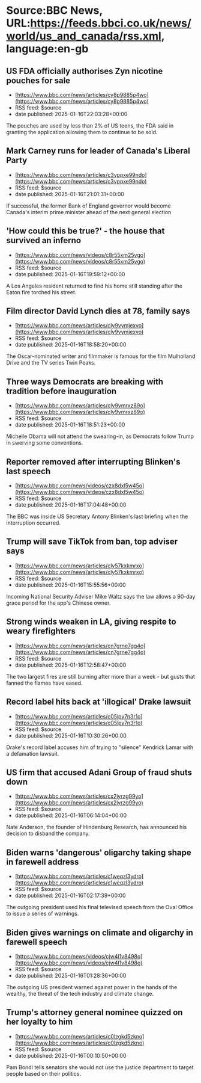 # Source:BBC News, URL:https://feeds.bbci.co.uk/news/world/us_and_canada/rss.xml, language:en-gb

## US FDA officially authorises Zyn nicotine pouches for sale
 - [https://www.bbc.com/news/articles/cy8p9885p4wo](https://www.bbc.com/news/articles/cy8p9885p4wo)
 - RSS feed: $source
 - date published: 2025-01-16T22:03:28+00:00

The pouches are used by less than 2% of US teens, the FDA said in granting the application allowing them to continue to be sold.

## Mark Carney runs for leader of Canada's Liberal Party
 - [https://www.bbc.com/news/articles/c3vppxe99ndo](https://www.bbc.com/news/articles/c3vppxe99ndo)
 - RSS feed: $source
 - date published: 2025-01-16T21:01:31+00:00

If successful, the former Bank of England governor would become Canada's interim prime minister ahead of the next general election

## 'How could this be true?' - the house that survived an inferno
 - [https://www.bbc.com/news/videos/c8r55xm25vgo](https://www.bbc.com/news/videos/c8r55xm25vgo)
 - RSS feed: $source
 - date published: 2025-01-16T19:59:12+00:00

A Los Angeles resident returned to find his home still standing after the Eaton fire torched his street.

## Film director David Lynch dies at 78, family says
 - [https://www.bbc.com/news/articles/cly9vymjexvo](https://www.bbc.com/news/articles/cly9vymjexvo)
 - RSS feed: $source
 - date published: 2025-01-16T18:58:20+00:00

The Oscar-nominated writer and filmmaker is famous for the film Mulholland Drive and the TV series Twin Peaks.

## Three ways Democrats are breaking with tradition before inauguration
 - [https://www.bbc.com/news/articles/cly9vmrxz89o](https://www.bbc.com/news/articles/cly9vmrxz89o)
 - RSS feed: $source
 - date published: 2025-01-16T18:51:23+00:00

Michelle Obama will not attend the swearing-in, as Democrats follow Trump in swerving some conventions.

## Reporter removed after interrupting Blinken's last speech
 - [https://www.bbc.com/news/videos/czx8dxl5w45o](https://www.bbc.com/news/videos/czx8dxl5w45o)
 - RSS feed: $source
 - date published: 2025-01-16T17:04:48+00:00

The BBC was inside US Secretary Antony Blinken's last briefing when the interruption occurred.

## Trump will save TikTok from ban, top adviser says
 - [https://www.bbc.com/news/articles/cly57kxkmrxo](https://www.bbc.com/news/articles/cly57kxkmrxo)
 - RSS feed: $source
 - date published: 2025-01-16T15:55:56+00:00

Incoming National Security Adviser Mike Waltz says the law allows a 90-day grace period for the app's Chinese owner.

## Strong winds weaken in LA, giving respite to weary firefighters
 - [https://www.bbc.com/news/articles/cn7grne7gg4o](https://www.bbc.com/news/articles/cn7grne7gg4o)
 - RSS feed: $source
 - date published: 2025-01-16T12:58:47+00:00

The two largest fires are still burning after more than a week - but gusts that fanned the flames have eased.

## Record label hits back at 'illogical' Drake lawsuit
 - [https://www.bbc.com/news/articles/c05lpy7n3r1o](https://www.bbc.com/news/articles/c05lpy7n3r1o)
 - RSS feed: $source
 - date published: 2025-01-16T10:30:26+00:00

Drake's record label accuses him of trying to "silence" Kendrick Lamar with a defamation lawsuit.

## US firm that accused Adani Group of fraud shuts down
 - [https://www.bbc.com/news/articles/cx2jyrzg99yo](https://www.bbc.com/news/articles/cx2jyrzg99yo)
 - RSS feed: $source
 - date published: 2025-01-16T06:14:04+00:00

Nate Anderson, the founder of Hindenburg Research, has announced his decision to disband the company.

## Biden warns 'dangerous' oligarchy taking shape in farewell address
 - [https://www.bbc.com/news/articles/c1weqzl3ydro](https://www.bbc.com/news/articles/c1weqzl3ydro)
 - RSS feed: $source
 - date published: 2025-01-16T02:17:39+00:00

The outgoing president used his final televised speech from the Oval Office to issue a series of warnings.

## Biden gives warnings on climate and oligarchy in farewell speech
 - [https://www.bbc.com/news/videos/cjw4l1v8498o](https://www.bbc.com/news/videos/cjw4l1v8498o)
 - RSS feed: $source
 - date published: 2025-01-16T01:28:36+00:00

The outgoing US president warned against power in the hands of the wealthy, the threat of the tech industry and climate change.

## Trump's attorney general nominee quizzed on her loyalty to him
 - [https://www.bbc.com/news/articles/c0lzgkd5zkno](https://www.bbc.com/news/articles/c0lzgkd5zkno)
 - RSS feed: $source
 - date published: 2025-01-16T00:10:50+00:00

Pam Bondi tells senators she would not use the justice department to target people based on their politics.

